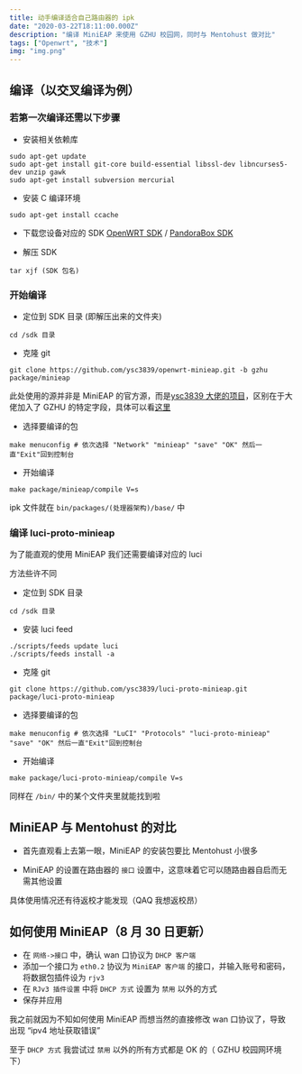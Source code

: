 ```yaml
---
title: 动手编译适合自己路由器的 ipk
date: "2020-03-22T18:11:00.000Z"
description: "编译 MiniEAP 来使用 GZHU 校园网，同时与 Mentohust 做对比"
tags: ["Openwrt", "技术"]
img: "img.png"
---
```


## 编译（以交叉编译为例）

### 若第一次编译还需以下步骤

- 安装相关依赖库

```shell
sudo apt-get update
sudo apt-get install git-core build-essential libssl-dev libncurses5-dev unzip gawk
sudo apt-get install subversion mercurial
```

- 安装 C 编译环境

```shell
sudo apt-get install ccache
```

- 下载您设备对应的 SDK
  [OpenWRT SDK](https://downloads.openwrt.org/) / [PandoraBox SDK](http://downloads.pangubox.com:6380/pandorabox/)

- 解压 SDK

```shell
tar xjf (SDK 包名)
```

### 开始编译

- 定位到 SDK 目录 (即解压出来的文件夹)

```shell
cd /sdk 目录
```

- 克隆 git

```shell
git clone https://github.com/ysc3839/openwrt-minieap.git -b gzhu package/minieap
```

此处使用的源并非是 MiniEAP 的官方源，而是[ysc3839 大佬的项目](https://github.com/ysc3839/openwrt-minieap)，区别在于大佬加入了 GZHU 的特定字段，具体可以看[这里](https://github.com/ysc3839/openwrt-minieap/blob/gzhu/patches/006-minieap-gzhu.patch)

- 选择要编译的包

```shell
make menuconfig # 依次选择 "Network" "minieap" "save" "OK" 然后一直"Exit"回到控制台
```

- 开始编译

```shell
make package/minieap/compile V=s
```

ipk 文件就在 `bin/packages/(处理器架构)/base/` 中

### 编译 luci-proto-minieap

为了能直观的使用 MiniEAP 我们还需要编译对应的 luci

方法些许不同

- 定位到 SDK 目录

```shell
cd /sdk 目录
```

- 安装 luci feed

```shell
./scripts/feeds update luci
./scripts/feeds install -a
```

- 克隆 git

```shell
git clone https://github.com/ysc3839/luci-proto-minieap.git package/luci-proto-minieap
```

- 选择要编译的包

```shell
make menuconfig # 依次选择 "LuCI" "Protocols" "luci-proto-minieap" "save" "OK" 然后一直"Exit"回到控制台
```

- 开始编译

```shell
make package/luci-proto-minieap/compile V=s
```

同样在 `/bin/` 中的某个文件夹里就能找到啦

## MiniEAP 与 Mentohust 的对比

- 首先直观看上去第一眼，MiniEAP 的安装包要比 Mentohust 小很多

- MiniEAP 的设置在路由器的 `接口` 设置中，这意味着它可以随路由器自启而无需其他设置

具体使用情况还有待返校才能发现（QAQ 我想返校昂）

## 如何使用 MiniEAP（8 月 30 日更新）

- 在 `网络->接口` 中，确认 wan 口协议为 `DHCP 客户端`
- 添加一个接口为 `eth0.2` 协议为 `MiniEAP 客户端` 的接口，并输入账号和密码，将数据包插件设为 `rjv3`
- 在 `RJv3 插件设置` 中将 `DHCP 方式` 设置为 `禁用` 以外的方式
- 保存并应用

我之前就因为不知如何使用 MiniEAP 而想当然的直接修改 wan 口协议了，导致出现 “ipv4 地址获取错误”

至于 `DHCP 方式` 我尝试过 `禁用` 以外的所有方式都是 OK 的（ GZHU 校园网环境下）
